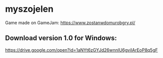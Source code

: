 # myszojelen
Game made on GameJam: https://www.zostanwdomurobgry.pl/

## Download version 1.0 for Windows:
https://drive.google.com/open?id=1aNYt6zGYJd26wnnlU6gvilArEoP8q5gF
